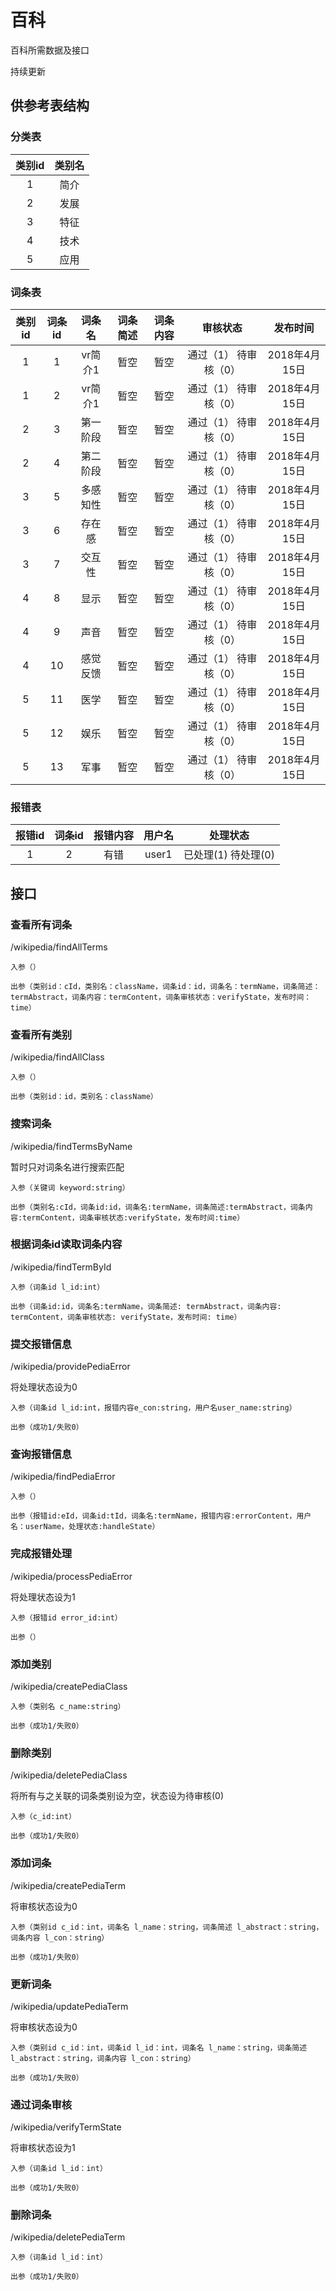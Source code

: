 # 百科

百科所需数据及接口

持续更新

## 供参考表结构

### 分类表

 类别id | 类别名 
:------:|:------:
1 | 简介 
2 | 发展 
3 | 特征 
4 | 技术 
5 | 应用 

### 词条表

 类别id | 词条id |词条名 | 词条简述 | 词条内容 | 审核状态 |发布时间
 :------:|:------:|:------:|:----:|:----:|:----:|:---:
 1 | 1 | vr简介1 | 暂空 |暂空 | 通过（1） 待审核（0）| 2018年4月15日
 1 | 2 | vr简介1 | 暂空 |暂空 | 通过（1） 待审核（0）| 2018年4月15日
 2 | 3 | 第一阶段 | 暂空 |暂空 | 通过（1） 待审核（0）| 2018年4月15日
 2 | 4 | 第二阶段 | 暂空 |暂空 | 通过（1） 待审核（0）| 2018年4月15日
 3 | 5 | 多感知性 | 暂空 |暂空 | 通过（1） 待审核（0）| 2018年4月15日
 3 | 6 | 存在感 | 暂空 |暂空 | 通过（1） 待审核（0）| 2018年4月15日
 3 | 7 | 交互性 | 暂空 |暂空 | 通过（1） 待审核（0）| 2018年4月15日
 4 | 8 | 显示 | 暂空 |暂空 | 通过（1） 待审核（0）| 2018年4月15日
 4 | 9 | 声音 | 暂空 |暂空 | 通过（1） 待审核（0）| 2018年4月15日
 4 | 10 | 感觉反馈 | 暂空 |暂空 | 通过（1） 待审核（0）| 2018年4月15日
 5 | 11 | 医学 | 暂空 |暂空 | 通过（1） 待审核（0）| 2018年4月15日
 5 | 12 | 娱乐 | 暂空 |暂空 | 通过（1） 待审核（0）| 2018年4月15日
 5 | 13 | 军事 | 暂空 |暂空 | 通过（1） 待审核（0）| 2018年4月15日
 
 ### 报错表
 
  报错id | 词条id | 报错内容| 用户名 | 处理状态
  :------:|:------:|:------:|:----:|:----:
  1 | 2 | 有错 | user1 | 已处理(1) 待处理(0)

## 接口
 
### 查看所有词条
/wikipedia/findAllTerms

    入参（）

    出参（类别id：cId，类别名：className，词条id：id，词条名：termName，词条简述：termAbstract，词条内容：termContent，词条审核状态：verifyState，发布时间：time）
    
### 查看所有类别
/wikipedia/findAllClass
    
    入参（）
    
    出参（类别id：id，类别名：className）
    
### 搜索词条
/wikipedia/findTermsByName

暂时只对词条名进行搜索匹配

    入参（关键词 keyword:string）
    
    出参（类别名:cId，词条id:id，词条名:termName，词条简述:termAbstract，词条内容:termContent，词条审核状态:verifyState，发布时间:time）

### 根据词条id读取词条内容
/wikipedia/findTermById

    入参（词条id l_id:int）
    
    出参（词条id:id，词条名:termName，词条简述: termAbstract，词条内容: termContent，词条审核状态: verifyState，发布时间: time）
    
### 提交报错信息
/wikipedia/providePediaError

将处理状态设为0

    入参（词条id l_id:int，报错内容e_con:string，用户名user_name:string）
    
    出参（成功1/失败0）
    
### 查询报错信息
/wikipedia/findPediaError

    入参（）
    
    出参（报错id:eId，词条id:tId，词条名:termName，报错内容:errorContent，用户名：userName，处理状态:handleState）
    
### 完成报错处理
/wikipedia/processPediaError

将处理状态设为1

    入参（报错id error_id:int）
    
    出参（）
    
### 添加类别
/wikipedia/createPediaClass
    
    入参（类别名 c_name:string）
    
    出参（成功1/失败0）
    
### 删除类别
/wikipedia/deletePediaClass

将所有与之关联的词条类别设为空，状态设为待审核(0)

    入参（c_id:int）
    
    出参（成功1/失败0）

### 添加词条
/wikipedia/createPediaTerm

将审核状态设为0
    
    入参（类别id c_id：int，词条名 l_name：string，词条简述 l_abstract：string，词条内容 l_con：string）
    
    出参（成功1/失败0）
    
### 更新词条
/wikipedia/updatePediaTerm

将审核状态设为0

    入参（类别id c_id：int，词条id l_id：int，词条名 l_name：string，词条简述 l_abstract：string，词条内容 l_con：string）
        
    出参（成功1/失败0）
    
### 通过词条审核
/wikipedia/verifyTermState

将审核状态设为1
    
    入参（词条id l_id：int）
    
    出参（成功1/失败0）
    
### 删除词条
/wikipedia/deletePediaTerm
    
    入参（词条id l_id：int）
    
    出参（成功1/失败0）